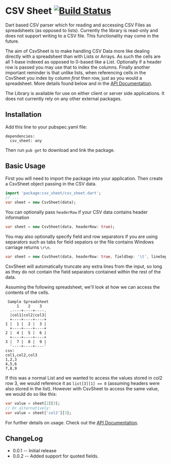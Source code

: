 CSV Sheet [![Build Status](https://drone.io/github.com/butlermatt/csv_sheet/status.png)](https://drone.io/github.com/butlermatt/csv_sheet/latest)
=========

Dart based CSV parser which for reading and accessing CSV Files as spreadsheets
(as opposed to lists). Currently the library is read-only and does not support
writing to a CSV file. This functionality may come in the future.

The aim of CsvSheet is to make handling CSV Data more like dealing directly with
a spreadsheet than with Lists or Arrays. As such the cells are all 1-base indexed
as opposed to 0-based like a List. Optionally if a header row is passed you may
use that to index the columns. Finally another important reminder is that unlike
lists, when referencing cells in the CsvSheet you index by column *first* then
row, just as you would a spreadsheet. More details found below and in the
[API Documentation](http://butlermatt.github.io/csv_sheet/).

The Library is available for use on either client or server side applications.
It does not currently rely on any other external packages.

Installation
------------

Add this line to your pubspec.yaml file:

    dependencies:
      csv_sheet: any

Then run `pub get` to download and link the package.

Basic Usage
-----------

First you will need to import the package into your application. Then create
a CsvSheet object passing in the CSV data.

```dart
import 'package:csv_sheet/csv_sheet.dart';
// ...
var sheet = new CsvSheet(data);
```

You can optionally pass `headerRow` if your CSV data contains header information

```dart
var sheet = new CsvSheet(data, headerRow: true);
```

You may also optionally specify field and row separators if you are using
separators such as tabs for field sepators or the file contains Windows carriage
returns `\r\n`.

```dart
var sheet = new CsvSheet(data, headerRow: true, fieldSep: '\t', lineSep: '\r\n');
```

CsvSheet will automatically truncate any extra lines from the input, so long as
they do not contain the field separators contained within the rest of the data.

Assuming the following spreadsheet, we'll look at how we can access the contents
of the cells.

     Sample Spreadsheet
         1    2    3
      .----+----+----.
      |col1|col2|col3|
      +----+----+----+
    1 |  1 |  2 |  3 |
      +----+----+----+
    2 |  4 |  5 |  6 |
      +----+----+----+
    3 |  7 |  8 |  9 |
      '----+----+----'
    csv:
    col1,col2,col3
    1,2,3
    4,5,6
    7,8,9

If this was a normal List and we wanted to access the values stored in
col2 row 3, we would reference it as `list[3][1] == 8` (assuming headers were 
also stored in the list). However with CsvSheet to access the same value, we 
would do so like this:

```dart
var value = sheet[2][3];
// Or alternatively:
var value = sheet['col2'][3];
```

For further details on usage. Check out the [API Documentation](http://butlermatt.github.io/csv_sheet/).

ChangeLog
---------

* 0.0.1 -- Initial release
* 0.0.2 -- Added support for quoted fields.

